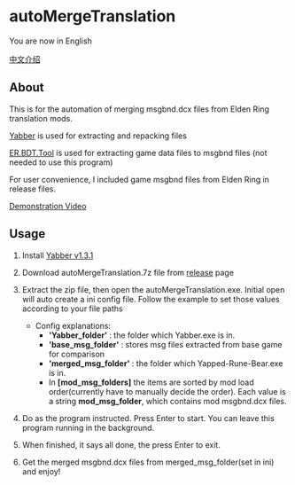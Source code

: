 # autoMergeTranslation

You are now in English

[中文介绍](README.zh_CN.md)

## **About**

This is for the automation of merging msgbnd.dcx files from Elden Ring translation mods.

[Yabber](https://github.com/JKAnderson/Yabber) is used for extracting and repacking files

[ER.BDT.Tool](https://github.com/Ekey/ER.BDT.Tool) is used for extracting game data files to msgbnd files (not needed to use this program)

For user convenience, I included game msgbnd files from Elden Ring in release files.

[Demonstration Video](https://www.bilibili.com/video/BV1RL4y1K7Qh/)

## **Usage**

1. Install [Yabber v1.3.1](https://github.com/JKAnderson/Yabber/releases/tag/1.3.1)
2. Download autoMergeTranslation.7z file from [release](https://github.com/SkpC9/autoMergeTranslation/releases) page
3. Extract the zip file, then open the autoMergeTranslation.exe. Initial open will auto create a ini config file. Follow the example to set those values according to your file paths

    * Config explanations:
        * **'Yabber_folder'** : the folder which Yabber.exe is in.
        * **'base_msg_folder'** : stores msg files extracted from base game for comparison
        * **'merged_msg_folder'** : the folder which Yapped-Rune-Bear.exe is in.
        * In **[mod_msg_folders]** the items are sorted by mod load order(currently have to manually decide the order). Each value is a string **mod_msg_folder**, which contains mod msgbnd.dcx files.

4. Do as the program instructed. Press Enter to start. You can leave this program running in the background.
5. When finished, it says all done, the press Enter to exit.
6. Get the merged msgbnd.dcx files from merged_msg_folder(set in ini) and enjoy!
